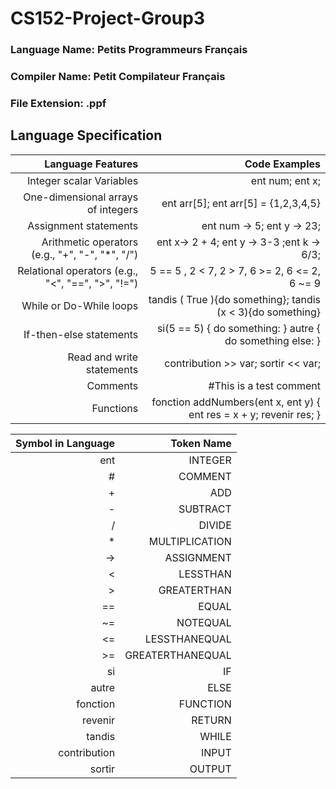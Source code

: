 # CS152-Project-Group3

### Language Name: Petits Programmeurs Français

### Compiler Name: Petit Compilateur Français

### File Extension: .ppf

## Language Specification

| Language Features | Code Examples |
| -----------------:| -------------:|
| Integer scalar Variables | ent num; ent x;| 
| One-dimensional arrays of integers | ent arr[5]; ent arr[5] = {1,2,3,4,5}|
| Assignment statements | ent num -> 5; ent y -> 23; |
| Arithmetic operators (e.g., "+", "-", "*", "/") |ent x-> 2 + 4; ent y -> 3-3 ;ent k -> 6/3; |
| Relational operators (e.g., "<", "==", ">", "!=") | 5 == 5 , 2 < 7, 2 > 7, 6 >= 2, 6 <= 2, 6 ~= 9|
| While or Do-While loops | tandis ( True ){do something}; tandis (x < 3){do something}|
| If-then-else statements | si(5 == 5) { do something: } autre { do something else: } |
| Read and write statements | contribution >> var; sortir << var;|
| Comments | #This is a test comment |
| Functions | fonction addNumbers(ent x, ent y) { ent res = x + y; revenir res; } |

| Symbol in Language | Token Name |
| -----------------:| -------------:|
| ent | INTEGER |
| # | COMMENT |
| + | ADD |
| - | SUBTRACT |
| / | DIVIDE |
| * | MULTIPLICATION |
| -> | ASSIGNMENT |
| < | LESSTHAN |
| > | GREATERTHAN |
| == | EQUAL |
| ~= | NOTEQUAL |
| <= | LESSTHANEQUAL |
| >= | GREATERTHANEQUAL |
| si | IF |
| autre | ELSE |
| fonction | FUNCTION |
| revenir | RETURN |
| tandis | WHILE|
| contribution | INPUT |
| sortir | OUTPUT |

